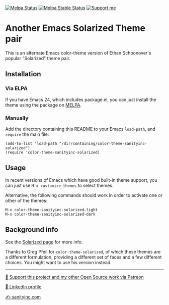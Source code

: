 [![Melpa Status](http://melpa.org/packages/color-theme-sanityinc-solarized-badge.svg)](http://melpa.org/#/color-theme-sanityinc-solarized)
[![Melpa Stable Status](http://stable.melpa.org/packages/color-theme-sanityinc-solarized-badge.svg)](http://stable.melpa.org/#/color-theme-sanityinc-solarized)
<a href="https://www.patreon.com/sanityinc"><img alt="Support me" src="https://img.shields.io/badge/Support%20Me-%F0%9F%92%97-ff69b4.svg"></a>

# Another Emacs Solarized Theme pair

This is an alternate Emacs color-theme version of Ethan Schoonover's
popular "Solarized" theme pair.

## Installation ##

### Via ELPA

If you have Emacs 24, which includes package.el, you can just install
the theme using the package on [MELPA](http://melpa.org/).

### Manually

Add the directory containing this README to your Emacs `load-path`,
and `require` the main file:
```elisp
(add-to-list 'load-path "/dir/containing/color-theme-sanityinc-solarized")
(require 'color-theme-sanityinc-solarized)
```

## Usage ##

In recent versions of Emacs which have good built-in theme support,
you can just use `M-x customize-themes` to select themes.

Alternative, the following commands should work in order to activate
one or other of the themes:

    M-x color-theme-sanityinc-solarized-light
    M-x color-theme-sanityinc-solarized-dark

## Background info ##

See the [Solarized page](http://ethanschoonover.com/solarized) for
more info.

Thanks to Greg Pfeil for `color-theme-solarized`, of which these
themes are a different formulation, providing a different set of faces
and a few different choices. You might want to use his version
instead.

<hr>

[💝 Support this project and my other Open Source work via Patreon](https://www.patreon.com/sanityinc)

[💼 LinkedIn profile](https://uk.linkedin.com/in/stevepurcell)

[✍ sanityinc.com](http://www.sanityinc.com/)
